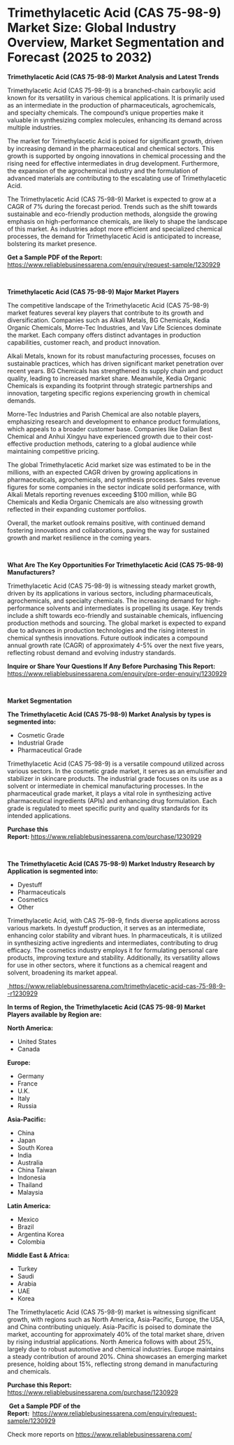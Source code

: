 <p><h1>Trimethylacetic Acid (CAS 75-98-9) Market Size: Global Industry Overview, Market Segmentation and Forecast (2025 to 2032)</h1></p><p><strong>Trimethylacetic Acid (CAS 75-98-9) Market Analysis and Latest Trends</strong></p>
<p><p>Trimethylacetic Acid (CAS 75-98-9) is a branched-chain carboxylic acid known for its versatility in various chemical applications. It is primarily used as an intermediate in the production of pharmaceuticals, agrochemicals, and specialty chemicals. The compound’s unique properties make it valuable in synthesizing complex molecules, enhancing its demand across multiple industries.</p><p>The market for Trimethylacetic Acid is poised for significant growth, driven by increasing demand in the pharmaceutical and chemical sectors. This growth is supported by ongoing innovations in chemical processing and the rising need for effective intermediates in drug development. Furthermore, the expansion of the agrochemical industry and the formulation of advanced materials are contributing to the escalating use of Trimethylacetic Acid.</p><p>The Trimethylacetic Acid (CAS 75-98-9) Market is expected to grow at a CAGR of 7% during the forecast period. Trends such as the shift towards sustainable and eco-friendly production methods, alongside the growing emphasis on high-performance chemicals, are likely to shape the landscape of this market. As industries adopt more efficient and specialized chemical processes, the demand for Trimethylacetic Acid is anticipated to increase, bolstering its market presence.</p></p>
<p><strong>Get a Sample PDF of the Report:&nbsp;</strong> <a href="https://www.reliablebusinessarena.com/enquiry/request-sample/1230929?utm_campaign=2120&utm_medium=2&utm_source=Github&utm_content=ia&utm_term=03022025&utm_id=trimethylacetic-acid-cas-75-98-9">https://www.reliablebusinessarena.com/enquiry/request-sample/1230929</a></p>
<p>&nbsp;</p>
<p><strong>Trimethylacetic Acid (CAS 75-98-9) Major Market Players</strong></p>
<p><p>The competitive landscape of the Trimethylacetic Acid (CAS 75-98-9) market features several key players that contribute to its growth and diversification. Companies such as Alkali Metals, BG Chemicals, Kedia Organic Chemicals, Morre-Tec Industries, and Vav Life Sciences dominate the market. Each company offers distinct advantages in production capabilities, customer reach, and product innovation.</p><p>Alkali Metals, known for its robust manufacturing processes, focuses on sustainable practices, which has driven significant market penetration over recent years. BG Chemicals has strengthened its supply chain and product quality, leading to increased market share. Meanwhile, Kedia Organic Chemicals is expanding its footprint through strategic partnerships and innovation, targeting specific regions experiencing growth in chemical demands.</p><p>Morre-Tec Industries and Parish Chemical are also notable players, emphasizing research and development to enhance product formulations, which appeals to a broader customer base. Companies like Dalian Best Chemical and Anhui Xingyu have experienced growth due to their cost-effective production methods, catering to a global audience while maintaining competitive pricing.</p><p>The global Trimethylacetic Acid market size was estimated to be in the millions, with an expected CAGR driven by growing applications in pharmaceuticals, agrochemicals, and synthesis processes. Sales revenue figures for some companies in the sector indicate solid performance, with Alkali Metals reporting revenues exceeding $100 million, while BG Chemicals and Kedia Organic Chemicals are also witnessing growth reflected in their expanding customer portfolios.</p><p>Overall, the market outlook remains positive, with continued demand fostering innovations and collaborations, paving the way for sustained growth and market resilience in the coming years.</p></p>
<p>&nbsp;</p>
<p><strong>What Are The Key Opportunities For Trimethylacetic Acid (CAS 75-98-9) Manufacturers?</strong></p>
<p><p>Trimethylacetic Acid (CAS 75-98-9) is witnessing steady market growth, driven by its applications in various sectors, including pharmaceuticals, agrochemicals, and specialty chemicals. The increasing demand for high-performance solvents and intermediates is propelling its usage. Key trends include a shift towards eco-friendly and sustainable chemicals, influencing production methods and sourcing. The global market is expected to expand due to advances in production technologies and the rising interest in chemical synthesis innovations. Future outlook indicates a compound annual growth rate (CAGR) of approximately 4-5% over the next five years, reflecting robust demand and evolving industry standards.</p></p>
<p><strong>Inquire or Share Your Questions If Any Before Purchasing This Report:</strong> <a href="https://www.reliablebusinessarena.com/enquiry/pre-order-enquiry/1230929?utm_campaign=2120&utm_medium=2&utm_source=Github&utm_content=ia&utm_term=03022025&utm_id=trimethylacetic-acid-cas-75-98-9">https://www.reliablebusinessarena.com/enquiry/pre-order-enquiry/1230929</a></p>
<p>&nbsp;</p>
<p><strong>Market Segmentation</strong></p>
<p><strong>The Trimethylacetic Acid (CAS 75-98-9) Market Analysis by types is segmented into:</strong></p>
<p><ul><li>Cosmetic Grade</li><li>Industrial Grade</li><li>Pharmaceutical Grade</li></ul></p>
<p><p>Trimethylacetic Acid (CAS 75-98-9) is a versatile compound utilized across various sectors. In the cosmetic grade market, it serves as an emulsifier and stabilizer in skincare products. The industrial grade focuses on its use as a solvent or intermediate in chemical manufacturing processes. In the pharmaceutical grade market, it plays a vital role in synthesizing active pharmaceutical ingredients (APIs) and enhancing drug formulation. Each grade is regulated to meet specific purity and quality standards for its intended applications.</p></p>
<p><strong>Purchase this Report:&nbsp;</strong><a href="https://www.reliablebusinessarena.com/purchase/1230929?utm_campaign=2120&utm_medium=2&utm_source=Github&utm_content=ia&utm_term=03022025&utm_id=trimethylacetic-acid-cas-75-98-9">https://www.reliablebusinessarena.com/purchase/1230929</a></p>
<p>&nbsp;</p>
<p><strong>The Trimethylacetic Acid (CAS 75-98-9) Market Industry Research by Application is segmented into:</strong></p>
<p><ul><li>Dyestuff</li><li>Pharmaceuticals</li><li>Cosmetics</li><li>Other</li></ul></p>
<p><p>Trimethylacetic Acid, with CAS 75-98-9, finds diverse applications across various markets. In dyestuff production, it serves as an intermediate, enhancing color stability and vibrant hues. In pharmaceuticals, it is utilized in synthesizing active ingredients and intermediates, contributing to drug efficacy. The cosmetics industry employs it for formulating personal care products, improving texture and stability. Additionally, its versatility allows for use in other sectors, where it functions as a chemical reagent and solvent, broadening its market appeal.</p></p>
<p><a href="https://www.reliablebusinessarena.com/trimethylacetic-acid-cas-75-98-9--r1230929?utm_campaign=2120&utm_medium=2&utm_source=Github&utm_content=ia&utm_term=03022025&utm_id=trimethylacetic-acid-cas-75-98-9">&nbsp;https://www.reliablebusinessarena.com/trimethylacetic-acid-cas-75-98-9--r1230929</a></p>
<p><strong>In terms of Region, the Trimethylacetic Acid (CAS 75-98-9) Market Players available by Region are:</strong></p>
<p>
    <p> <strong> North America: </strong>
        <ul>
            <li>United States</li>
            <li>Canada</li>
        </ul>
        </p> 
    <p> <strong> Europe: </strong>
        <ul>
            <li>Germany</li>
            <li>France</li>
            <li>U.K.</li>
            <li>Italy</li>
            <li>Russia</li>
        </ul>
        </p> 
    <p> <strong> Asia-Pacific: </strong>
        <ul>
            <li>China</li>
            <li>Japan</li>
            <li>South Korea</li>
            <li>India</li>
            <li>Australia</li>
            <li>China Taiwan</li>
            <li>Indonesia</li>
            <li>Thailand</li>
            <li>Malaysia</li>
        </ul>
        </p> 
    <p> <strong> Latin America: </strong>
        <ul>
            <li>Mexico</li>
            <li>Brazil</li>
            <li>Argentina Korea</li>
            <li>Colombia</li>
        </ul>
        </p> 
    <p> <strong> Middle East & Africa: </strong>
        <ul>
            <li>Turkey</li>
            <li>Saudi</li>
            <li>Arabia</li>
            <li>UAE</li>
            <li>Korea</li>
        </ul>
    </p>
    </p>
<p><p>The Trimethylacetic Acid (CAS 75-98-9) market is witnessing significant growth, with regions such as North America, Asia-Pacific, Europe, the USA, and China contributing uniquely. Asia-Pacific is poised to dominate the market, accounting for approximately 40% of the total market share, driven by rising industrial applications. North America follows with about 25%, largely due to robust automotive and chemical industries. Europe maintains a steady contribution of around 20%. China showcases an emerging market presence, holding about 15%, reflecting strong demand in manufacturing and chemicals.</p></p>
<p><strong>Purchase this Report: </strong><a href="https://www.reliablebusinessarena.com/purchase/1230929?utm_campaign=2120&utm_medium=2&utm_source=Github&utm_content=ia&utm_term=03022025&utm_id=trimethylacetic-acid-cas-75-98-9">https://www.reliablebusinessarena.com/purchase/1230929</a></p>
<p>&nbsp;<strong>Get a Sample PDF of the Report:&nbsp;&nbsp;</strong><a href="https://www.reliablebusinessarena.com/enquiry/request-sample/1230929?utm_campaign=2120&utm_medium=2&utm_source=Github&utm_content=ia&utm_term=03022025&utm_id=trimethylacetic-acid-cas-75-98-9">https://www.reliablebusinessarena.com/enquiry/request-sample/1230929</a></p>
<p><strong></strong></p>
<p>Check more reports on <a href="https://www.reliablebusinessarena.com/?utm_campaign=2120&utm_medium=2&utm_source=Github&utm_content=ia&utm_term=03022025&utm_id=trimethylacetic-acid-cas-75-98-9">https://www.reliablebusinessarena.com/</a></p>